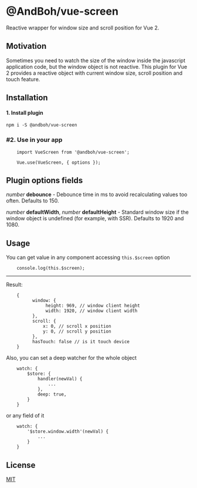 # @AndBoh/vue-screen

Reactive wrapper for window size and scroll position for Vue 2.

## Motivation
Sometimes you need to watch the size of the window inside the javascript application code,
but the window object is not reactive. This plugin for Vue 2 provides a reactive object with current
window size, scroll position and touch feature.

## Installation
#### 1. Install plugin


    npm i -S @andboh/vue-screen

### #2. Use in your app

        import VueScreen from '@andboh/vue-screen';

        Vue.use(VueScreen, { options });

## Plugin options fields
*number* **debounce** - Debounce time in ms to avoid recalculating values too often. Defaults to 150.

*number* **defaultWidth**, *number* **defaultHeight** - Standard window size if the window object
is undefined (for example, with SSR). Defaults to 1920 and 1080.

## Usage
You can get value in any component accessing `this.$screen` option 

        console.log(this.$screen);

---
Result:

        {
              window: {
                   height: 969, // window client height
                   width: 1920, // window client width
              },
              scroll: {
                  x: 0, // scroll x position
                  y: 0, // scroll y position
              },
              hasTouch: false // is it touch device
        }

Also, you can set a deep watcher for the whole object

        watch: {
            $store: {
                handler(newVal) {
                    ...
                },
                deep: true,
            }
        }

or any field of it

        watch: {
            '$store.window.width'(newVal) {
                ...
            }
        }

## License
[MIT](https://github.com/AndBoh/vue-screen/blob/main/LICENSE)
